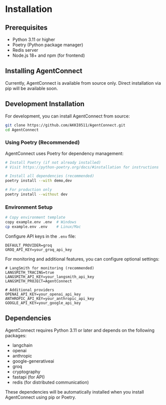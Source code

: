 # Installation

## Prerequisites

- Python 3.11 or higher
- Poetry (Python package manager)
- Redis server
- Node.js 18+ and npm (for frontend)

## Installing AgentConnect

Currently, AgentConnect is available from source only. Direct installation via pip will be available soon.

## Development Installation

For development, you can install AgentConnect from source:
```bash
git clone https://github.com/AKKI0511/AgentConnect.git
cd AgentConnect
```

### Using Poetry (Recommended)

AgentConnect uses Poetry for dependency management:

```bash
# Install Poetry (if not already installed)
# Visit https://python-poetry.org/docs/#installation for instructions

# Install all dependencies (recommended)
poetry install --with demo,dev

# For production only
poetry install --without dev
```

### Environment Setup

```bash
# Copy environment template
copy example.env .env  # Windows
cp example.env .env    # Linux/Mac
```

Configure API keys in the `.env` file:

```
DEFAULT_PROVIDER=groq
GROQ_API_KEY=your_groq_api_key
```

For monitoring and additional features, you can configure optional settings:

```
# LangSmith for monitoring (recommended)
LANGSMITH_TRACING=true
LANGSMITH_API_KEY=your_langsmith_api_key
LANGSMITH_PROJECT=AgentConnect

# Additional providers
OPENAI_API_KEY=your_openai_api_key
ANTHROPIC_API_KEY=your_anthropic_api_key
GOOGLE_API_KEY=your_google_api_key
```

## Dependencies

AgentConnect requires Python 3.11 or later and depends on the following packages:

* langchain
* openai
* anthropic
* google-generativeai
* groq
* cryptography
* fastapi (for API)
* redis (for distributed communication)

These dependencies will be automatically installed when you install AgentConnect using pip or Poetry.

